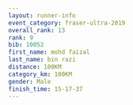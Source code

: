 ```yaml
---
layout: runner-info 
event_category: fraser-ultra-2019 
overall_rank: 13
rank: 9
bib: 10052
first_name: mohd faizal
last_name: bin razi
distance: 100KM
category_km: 100KM
gender: Male
finish_time: 15-17-37
---
```

